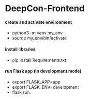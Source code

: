# DeepCon-Frontend

#### create and activate environment
* python3 -m venv my_env
* source my_env/bin/activate

#### install libraries
* pip install Requirements.txt

#### run Flask app (in development mode)
* export FLASK_APP=app
* export FLASK_ENV=development
* flask run.
